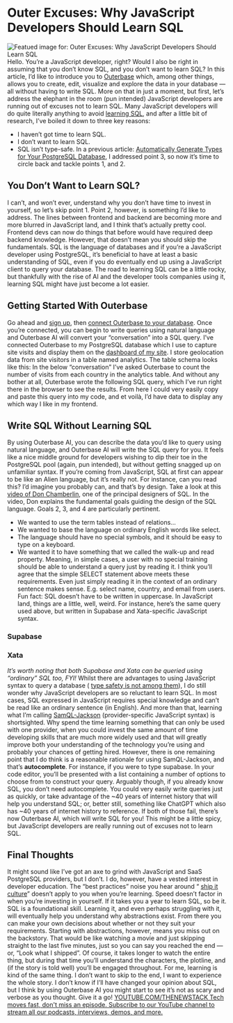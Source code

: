 # Outer Excuses: Why JavaScript Developers Should Learn SQL
![Featued image for: Outer Excuses: Why JavaScript Developers Should Learn SQL](https://cdn.thenewstack.io/media/2024/05/46766d59-tns-outer-excuses-learn-postgresql-featured-image-1024x538.jpg)
Hello. You’re a JavaScript developer, right? Would I also be right in assuming that you don’t know SQL, and you don’t want to learn SQL?
In this article, I’d like to introduce you to
[Outerbase](https://www.outerbase.com/) which, among other things, allows you to create, edit, visualize and explore the data in your database — all without having to write SQL. More on that in just a moment, but first, let’s address the elephant in the room (pun intended)
JavaScript developers are running out of excuses not to learn SQL.
Many JavaScript developers will do quite literally anything to avoid
[learning SQL](https://thenewstack.io/how-to-write-sql-queries/), and after a little bit of research, I’ve boiled it down to three key reasons:
- I haven’t got time to learn SQL.
- I don’t want to learn SQL.
- SQL isn’t type-safe.
In a previous article:
[Automatically Generate Types for Your PostgreSQL Database](https://thenewstack.io/automatically-generate-types-for-your-postgresql-database/), I addressed point 3, so now it’s time to circle back and tackle points 1, and 2.
## You Don’t Want to Learn SQL?
I can’t, and won’t ever, understand why you don’t have time to invest in yourself, so let’s skip point 1.
Point 2, however, is something I’d like to address. The lines between frontend and backend are becoming more and more blurred in JavaScript land, and I think that’s actually pretty cool. Frontend devs can now do things that before would have required deep backend knowledge. However, that doesn’t mean you should skip the fundamentals.
SQL is the language of databases and if you’re a JavaScript developer using PostgreSQL, it’s beneficial to have at least a basic understanding of SQL, even if you do eventually end up using a JavaScript client to query your database.
The road to learning SQL can be a little rocky, but thankfully with the rise of AI and the developer tools companies using it, learning SQL might have just become a lot easier.
## Getting Started With Outerbase
Go ahead and
[sign up](https://app.outerbase.com/signup/), then [connect Outerbase to your database](https://docs.outerbase.com/bases/connect-database). Once you’re connected, you can begin to write queries using natural language and Outerbase AI will convert your “conversation” into a SQL query.
I’ve connected Outerbase to my PostgreSQL database which I use to capture site visits and display them on the
[dashboard of my site](https://www.paulie.dev/dashboard/). I store geolocation data from site visitors in a table named
analytics. The table schema looks like this:
In the below “conversation” I’ve asked Outerbase to count the number of visits from each country in the
analytics table.
And without any bother at all, Outerbase wrote the following SQL query, which I’ve run right there in the browser to see the results.
From here I could very easily copy and paste this query into my code, and et voilà, I’d have data to display any which way I like in my frontend.
## Write SQL Without Learning SQL
By using Outerbase AI, you can describe the data you’d like to query using natural language, and Outerbase AI will write the SQL query for you. It feels like a nice middle ground for developers wishing to dip their toe in the PostgreSQL pool (again, pun intended), but without getting snagged up on unfamiliar syntax.
If you’re coming from JavaScript, SQL at first can appear to be like an Alien language, but it’s really not. For instance, can you read this?
I’d imagine you probably can, and that’s by design.
Take a look at this
[video of Don Chamberlin](https://twitter.com/hieuSSR/status/1786270259206668643), one of the principal designers of SQL. In the video, Don explains the fundamental goals guiding the design of the SQL language. Goals 2, 3, and 4 are particularly pertinent.
- We wanted to use the term tables instead of relations…
- We wanted to base the language on ordinary English words like select.
- The language should have no special symbols, and it should be easy to type on a keyboard.
- We wanted it to have something that we called the walk-up and read property. Meaning, in simple cases, a user with no special training should be able to understand a query just by reading it.
I think you’ll agree that the simple
SELECT statement above meets these requirements. Even just simply reading it in the context of an ordinary sentence makes sense. E.g. select name, country, and email from users.
Fun fact: SQL doesn’t have to be written in uppercase.
In JavaScript land, things are a little, well, weird. For instance, here’s the same query used above, but written in Supabase and Xata-specific JavaScript syntax.
### Supabase
### Xata
*It’s worth noting that both Supabase and Xata can be queried using “ordinary” SQL too, FYI!*
Whilst there are advantages to using JavaScript syntax to query a database (
[type safety is not among them](https://thenewstack.io/automatically-generate-types-for-your-postgresql-database/)), I do still wonder why JavaScript developers are so reluctant to learn SQL.
In most cases, SQL expressed in JavaScript requires special knowledge and can’t be read like an ordinary sentence (in English). And more than that, learning what I’m calling
[SamQL-Jackson](https://twitter.com/PaulieScanlon/status/1783547347475067172) (provider-specific JavaScript syntax) is shortsighted. Why spend the time learning something that can only be used with one provider, when you could invest the same amount of time developing skills that are much more widely used and that will greatly improve both your understanding of the technology you’re using and probably your chances of getting hired.
However, there is one remaining point that I do think is a reasonable rationale for using SamQL-Jackson, and that’s
**autocomplete**. For instance, if you were to type
supabase. In your code editor, you’ll be presented with a list containing a number of options to choose from to construct your query.
Arguably though, if you already know SQL, you don’t need autocomplete. You could very easily write queries just as quickly, or take advantage of the ~40 years of internet history that will help you understand SQL; or, better still, something like ChatGPT which also has ~40 years of internet history to reference. If both of those fail, there’s now Outerbase AI, which will write SQL for you!
This might be a little spicy, but JavaScript developers are really running out of excuses not to learn SQL.
## Final Thoughts
It might sound like I’ve got an axe to grind with JavaScript and SaaS PostgreSQL providers, but I don’t. I do, however, have a vested interest in developer education. The “best practices” noise you hear around “
[ship it culture](https://thenewstack.io/say-no-to-ship-it-culture-slow-and-steady-wins-the-race/)” doesn’t apply to you when you’re learning. Speed doesn’t factor in when you’re investing in yourself. If it takes you a year to learn SQL, so be it. SQL is a foundational skill. Learning it, and even perhaps struggling with it, will eventually help you understand why abstractions exist. From there you can make your own decisions about whether or not they suit your requirements.
Starting with abstractions, however, means you miss out on the backstory. That would be like watching a movie and just skipping straight to the last five minutes, just so you can say you reached the end — or, “Look what I shipped”. Of course, it takes longer to watch the entire thing, but during that time you’ll understand the characters, the plotline, and (if the story is told well) you’ll be engaged throughout.
For me, learning is kind of the same thing. I don’t want to skip to the end, I want to experience the whole story. I don’t know if I’ll have changed your opinion about SQL, but I think by using Outerbase AI you might start to see it’s not as scary and verbose as you thought. Give it a go!
[
YOUTUBE.COM/THENEWSTACK
Tech moves fast, don't miss an episode. Subscribe to our YouTube
channel to stream all our podcasts, interviews, demos, and more.
](https://youtube.com/thenewstack?sub_confirmation=1)